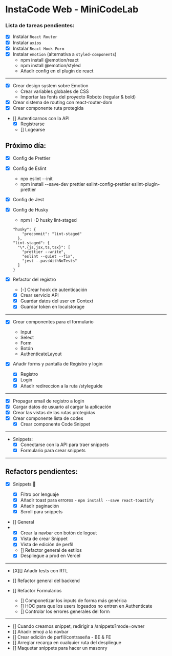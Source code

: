 # InstaCode Web - MiniCodeLab

### Lista de tareas pendientes:

- [x] Instalar `React Router`
- [x] Instalar `axios`
- [x] Instalar `React Hook Form`
- [x] Instalar `emotion` (alternativa a `styled-components`)
  - npm install @emotion/react
  - npm install @emotion/styled
  - Añadir config en el plugin de react

---

- [x] Crear design system sobre Emotion
  - Crear variables globales de CSS
  - Importar las fonts del proyecto Roboto (regular & bold)
- [x] Crear sistema de routing con react-router-dom
- [x] Crear componente ruta protegida
- [] Autenticarnos con la API
  - [x] Registrarse
  - [] Logearse

## Próximo día:

- [x] Config de Prettier
- [x] Config de Eslint
  - npx eslint --init
  - npm install --save-dev prettier eslint-config-prettier eslint-plugin-prettier
- [x] Config de Jest
- [x] Config de Husky

  - npm i -D husky lint-staged

  ```
  "husky": {
      "precommit": "lint-staged"
    },
  "lint-staged": {
    "\*.{js,jsx,ts,tsx}": [
      "prettier --write",
      "eslint --quiet --fix",
      "jest --passWithNoTests"
    ]
  }
  ```

- [x] Refactor del registro

  - [-] Crear hook de autenticación
  - [x] Crear servicio API
  - [x] Guardar datos del user en Context
  - [x] Guardar token en localstorage

---

- [x] Crear componentes para el formulario

  - Input
  - Select
  - Form
  - Botón
  - AuthenticateLayout

- [x] Añadir forms y pantalla de Registro y login
  - [x] Registro
  - [x] Login
  - [x] Añadir redireccion a la ruta /styleguide

---

- [x] Propagar email de registro a login
- [x] Cargar datos de usuario al cargar la aplicación
- [x] Crear las vistas de las rutas protegidas
- [x] Crear componente lista de codes
  - [x] Crear componente Code Snippet

---

- Snippets:
  - [x] Conectarse con la API para traer snippets
  - [x] Formulario para crear snippets

---

## Refactors pendientes:

- [x] Snippets 🎉

  - [x] Filtro por lenguaje
  - [x] Añadir toast para errores - `npm install --save react-toastify`
  - [x] Añadir paginación
  - [x] Scroll para snippets

- [] General
- 
  - [x] Crear la navbar con botón de logout
  - [X] Vista de crear Snippet
  - [X] Vista de edición de perfil
  - [] Refactor general de estilos
  - [X] Despliegue a prod en Vercel

---

- [X][] Añadir tests con RTL
- [] Refactor general del backend

- [] Refactor Formularios

  - [] Componetizar los inputs de forma más genérica
  - [] HOC para que los users logeados no entren en Authenticate
  - [] Controlar los errores generales del form

---

- [] Cuando creamos snippet, redirigir a /snippets?mode=owner
- [] Añadir emoji a la navbar
- [] Crear edición de perfil/contraseña - BE & FE
- [] Arreglar recarga en cualquier ruta del despliegue
- [] Maquetar snippets para hacer un masonry